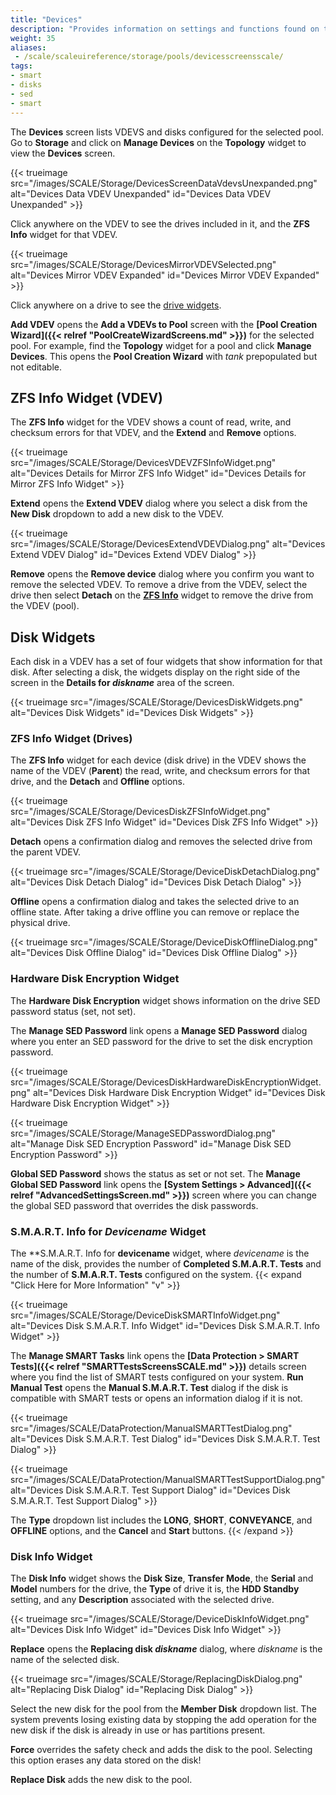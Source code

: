 ```yaml
---
title: "Devices"
description: "Provides information on settings and functions found on the Devices screens and widget."
weight: 35
aliases:
 - /scale/scaleuireference/storage/pools/devicesscreensscale/
tags:
- smart
- disks
- sed
- smart
---
```


The **Devices** screen lists VDEVS and disks configured for the selected pool.
Go to **Storage** and click on **Manage Devices** on the **Topology** widget  to view the **Devices** screen.

{{< trueimage src="/images/SCALE/Storage/DevicesScreenDataVdevsUnexpanded.png" alt="Devices Data VDEV Unexpanded" id="Devices Data VDEV Unexpanded" >}}

Click anywhere on the VDEV to see the drives included in it, and the **ZFS Info** widget for that VDEV.

{{< trueimage src="/images/SCALE/Storage/DevicesMirrorVDEVSelected.png" alt="Devices Mirror VDEV Expanded" id="Devices Mirror VDEV Expanded" >}}

Click anywhere on a drive to see the [drive widgets](#disk-widgets).

**Add VDEV** opens the **Add a VDEVs to Pool** screen with the **[Pool Creation Wizard]({{< relref "PoolCreateWizardScreens.md" >}})** for the selected pool.
For example, find the **Topology** widget for a pool and click **Manage Devices**.
This opens the **Pool Creation Wizard** with *tank* prepopulated but not editable.

## ZFS Info Widget (VDEV)
The **ZFS Info** widget for the VDEV shows a count of read, write, and checksum errors for that VDEV, and the **Extend** and **Remove** options.

{{< trueimage src="/images/SCALE/Storage/DevicesVDEVZFSInfoWidget.png" alt="Devices Details for Mirror ZFS Info Widget" id="Devices Details for Mirror ZFS Info Widget" >}}

**Extend** opens the **Extend VDEV** dialog where you select a disk from the **New Disk** dropdown to add a new disk to the VDEV.

{{< trueimage src="/images/SCALE/Storage/DevicesExtendVDEVDialog.png" alt="Devices Extend VDEV Dialog" id="Devices Extend VDEV Dialog" >}}

**Remove** opens the **Remove device** dialog where you confirm you want to remove the selected VDEV.
To remove a drive from the VDEV, select the drive then select **Detach** on the **[ZFS Info](#zfs-info-widget-drives)** widget to remove the drive from the VDEV (pool).

## Disk Widgets
Each disk in a VDEV has a set of four widgets that show information for that disk.
After selecting a disk, the widgets display on the right side of the screen in the **Details for *diskname*** area of the screen.

{{< trueimage src="/images/SCALE/Storage/DevicesDiskWidgets.png" alt="Devices Disk Widgets" id="Devices Disk Widgets" >}}

### ZFS Info Widget (Drives)
The **ZFS Info** widget for each device (disk drive) in the VDEV shows the name of the VDEV (**Parent**) the read, write, and checksum errors for that drive, and the **Detach** and **Offline** options.


{{< trueimage src="/images/SCALE/Storage/DevicesDiskZFSInfoWidget.png" alt="Devices Disk ZFS Info Widget" id="Devices Disk ZFS Info Widget" >}}

**Detach** opens a confirmation dialog and removes the selected drive from the parent VDEV.

{{< trueimage src="/images/SCALE/Storage/DeviceDiskDetachDialog.png" alt="Devices Disk Detach Dialog" id="Devices Disk Detach Dialog" >}}

**Offline** opens a confirmation dialog and takes the selected drive to an offline state.
After taking a drive offline you can remove or replace the physical drive.

{{< trueimage src="/images/SCALE/Storage/DeviceDiskOfflineDialog.png" alt="Devices Disk Offline Dialog" id="Devices Disk Offline Dialog" >}}

### Hardware Disk Encryption Widget
The **Hardware Disk Encryption** widget shows information on the drive SED password status (set, not set).

The **Manage SED Password** link opens a **Manage SED Password** dialog where you enter an SED password for the drive to set the disk encryption password.

{{< trueimage src="/images/SCALE/Storage/DevicesDiskHardwareDiskEncryptionWidget.png" alt="Devices Disk Hardware Disk Encryption Widget" id="Devices Disk Hardware Disk Encryption Widget" >}}

{{< trueimage src="/images/SCALE/Storage/ManageSEDPasswordDialog.png" alt="Manage Disk SED Encryption Password" id="Manage Disk SED Encryption Password" >}}

**Global SED Password** shows the status as set or not set.
The **Manage Global SED Password** link opens the **[System Settings > Advanced]({{< relref "AdvancedSettingsScreen.md" >}})** screen where you can change the global SED password that overrides the disk passwords.

### S.M.A.R.T. Info for <i>Devicename</i> Widget
The **S.M.A.R.T. Info for **devicename** widget, where *devicename* is the name of the disk, provides the number of **Completed S.M.A.R.T. Tests** and the number of **S.M.A.R.T. Tests** configured on the system.
{{< expand "Click Here for More Information" "v" >}}

{{< trueimage src="/images/SCALE/Storage/DeviceDiskSMARTInfoWidget.png" alt="Devices Disk S.M.A.R.T. Info Widget" id="Devices Disk S.M.A.R.T. Info Widget" >}}

The **Manage SMART Tasks** link opens the **[Data Protection > SMART Tests]({{< relref "SMARTTestsScreensSCALE.md" >}})** details screen where you find the list of SMART tests configured on your system.
**Run Manual Test** opens the **Manual S.M.A.R.T. Test** dialog if the disk is compatible with SMART tests or opens an information dialog if it is not.

{{< trueimage src="/images/SCALE/DataProtection/ManualSMARTTestDialog.png" alt="Devices Disk S.M.A.R.T. Test Dialog" id="Devices Disk S.M.A.R.T. Test Dialog" >}}

{{< trueimage src="/images/SCALE/DataProtection/ManualSMARTTestSupportDialog.png" alt="Devices Disk S.M.A.R.T. Test Support Dialog" id="Devices Disk S.M.A.R.T. Test Support Dialog" >}}

The **Type** dropdown list includes the **LONG**, **SHORT**, **CONVEYANCE**, and **OFFLINE** options, and the **Cancel** and **Start** buttons.
{{< /expand >}}

### Disk Info Widget
The **Disk Info** widget shows the **Disk Size**, **Transfer Mode**, the **Serial** and **Model** numbers for the drive, the **Type** of drive it is, the **HDD Standby** setting, and any **Description** associated with the selected drive.

{{< trueimage src="/images/SCALE/Storage/DeviceDiskInfoWidget.png" alt="Devices Disk Info Widget" id="Devices Disk Info Widget" >}}

**Replace** opens the **Replacing disk *diskname*** dialog, where *diskname* is the name of the selected disk.

{{< trueimage src="/images/SCALE/Storage/ReplacingDiskDialog.png" alt="Replacing Disk Dialog" id="Replacing Disk Dialog" >}}

Select the new disk for the pool from the **Member Disk** dropdown list.
The system prevents losing existing data by stopping the add operation for the new disk if the disk is already in use or has partitions present.

**Force** overrides the safety check and adds the disk to the pool. Selecting this option erases any data stored on the disk!

**Replace Disk** adds the new disk to the pool.
